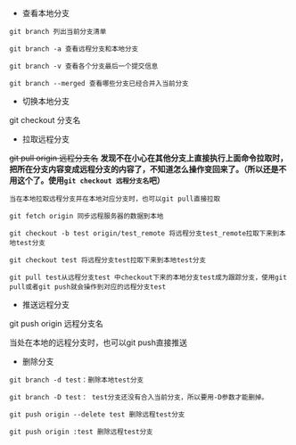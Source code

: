 - 查看本地分支

```
git branch 列出当前分支清单

git branch -a 查看远程分支和本地分支

git branch -v 查看各个分支最后一个提交信息

git branch --merged 查看哪些分支已经合并入当前分支
```

- 切换本地分支

git checkout 分支名

- 拉取远程分支


~~git pull origin 远程分支名~~
**发现不在小心在其他分支上直接执行上面命令拉取时，把所在分支内容变成远程分支的内容了，不知道怎么操作变回来了。（所以还是不用这个了。使用`git checkout 远程分支名`吧）**
```
当在本地拉取远程分支并在本地对应分支时，也可以git pull直接拉取

git fetch origin 同步远程服务器的数据到本地

git checkout -b test origin/test_remote 将远程分支test_remote拉取下来到本地test分支

git checkout test 将远程分支test拉取下来到本地test分支

git pull test从远程分支test 中checkout下来的本地分支test成为跟踪分支，使用git pull或者git push就会操作到对应的远程分支test
```

- 推送远程分支

git push origin 远程分支名

当处在本地的远程分支时，也可以git push直接推送

- 删除分支

```
git branch -d test：删除本地test分支

git branch -D test： test分支还没有合入当前分支，所以要用-D参数才能删掉。

git push origin --delete test 删除远程test分支

git push origin :test 删除远程test分支
```